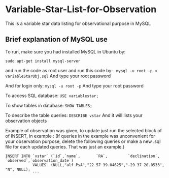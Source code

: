 # Variable-Star-List-for-Observation


This is a variable star data listing for observational purpose in MySQL

## Brief explanation of MySQL use 

To run, make sure you had installed MySQL in Ubuntu by:

`sudo apt-get install mysql-server`

and run the code as root user and run this code by:
` mysql -u root -p < VariableStarObj.sql`
And type your root password

And for login only: 
`mysql -u root -p`
And type your root password

To access SQL database:
`USE variablestar;`

To show tables in database:
`SHOW TABLES;`

To describe the table queries:
`DESCRIBE vstar`
And it will lists your observation objects


Example of observation was given, to update just run the selected block of of INSERT, in example :
(If queries in the example was unconvenient for your observation purpose, delete the following queries or make a new .sql file for each updated queries. That was just an example.) 
```
INSERT INTO `vstar` (`id`,`name`,       `RA`,         `declination`,  `observed`,`observation_date`)
            VALUES  (NULL,"alf PsA","22 57 39.04625","-29 37 20.0533",    "N", NULL);
            ```


